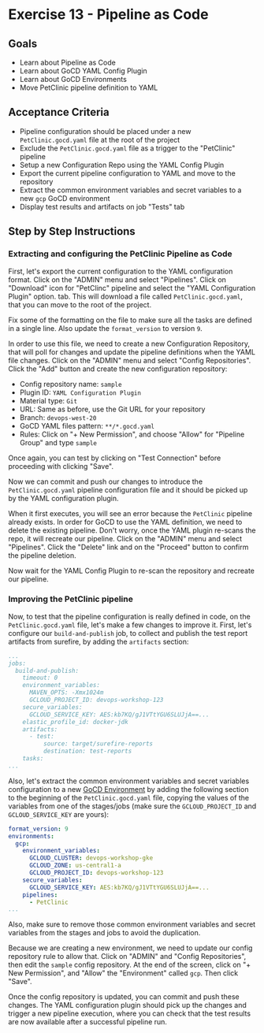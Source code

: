 # Exercise 13 - Pipeline as Code

## Goals

* Learn about Pipeline as Code
* Learn about GoCD YAML Config Plugin
* Learn about GoCD Environments
* Move PetClinic pipeline definition to YAML

## Acceptance Criteria

* Pipeline configuration should be placed under a new `PetClinic.gocd.yaml` file
at the root of the project
* Exclude the `PetClinic.gocd.yaml` file as a trigger to the "PetClinic" pipeline
* Setup a new Configuration Repo using the YAML Config Plugin
* Export the current pipeline configuration to YAML and move to the repository
* Extract the common environment variables and secret variables to a new `gcp`
GoCD environment
* Display test results and artifacts on job "Tests" tab

## Step by Step Instructions

### Extracting and configuring the PetClinic Pipeline as Code

First, let's export the current configuration to the YAML configuration format.
Click on the "ADMIN" menu and select "Pipelines". Click on "Download" icon for
"PetClinc" pipeline and select the "YAML Configuration Plugin" option.
tab. This will download a file called `PetClinic.gocd.yaml`, that you can move
to the root of the project.

Fix some of the formatting on the file to make sure all the tasks are defined in
a single line. Also update the `format_version` to version `9`.

In order to use this file, we need to create a new Configuration Repository,
that will poll for changes and update the pipeline definitions when the YAML
file changes. Click on the "ADMIN" menu and select "Config Repositories". Click
the "Add" button and create the new configuration repository:

* Config repository name: `sample`
* Plugin ID: `YAML Configuration Plugin`
* Material type: `Git`
* URL: Same as before, use the Git URL for your repository
* Branch: `devops-west-20`
* GoCD YAML files pattern: `**/*.gocd.yaml`
* Rules: Click on "+ New Permission", and choose "Allow" for "Pipeline Group"
and type `sample`

Once again, you can test by clicking on "Test Connection" before proceeding
with clicking "Save".

Now we can commit and push our changes to introduce the `PetClinic.gocd.yaml`
pipeline configuration file and it should be picked up by the YAML configuration
plugin.

When it first executes, you will see an error because the `PetClinic` pipeline
already exists. In order for GoCD to use the YAML definition, we need to delete
the existing pipeline. Don't worry, once the YAML plugin re-scans the repo, it
will recreate our pipeline. Click on the "ADMIN" menu and select "Pipelines".
Click the "Delete" link and on the "Proceed" button to confirm the pipeline
deletion.

Now wait for the YAML Config Plugin to re-scan the repository and recreate our
pipeline.

### Improving the PetClinic pipeline

Now, to test that the pipeline configuration is really defined in code, on the
`PetClinic.gocd.yaml` file, let's make a few changes to improve it. First, let's
configure our `build-and-publish` job, to collect and publish the test report
artifacts from surefire, by adding the `artifacts` section:

```yaml
...
jobs:
  build-and-publish:
    timeout: 0
    environment_variables:
      MAVEN_OPTS: -Xmx1024m
      GCLOUD_PROJECT_ID: devops-workshop-123
    secure_variables:
      GCLOUD_SERVICE_KEY: AES:kb7KQ/gJ1VTtYGU6SLUJjA==...
    elastic_profile_id: docker-jdk
    artifacts:
      - test:
          source: target/surefire-reports
          destination: test-reports
    tasks:
...
```

Also, let's extract the common environment variables and secret variables
configuration to a new [GoCD Environment](https://docs.gocd.org/current/navigation/environments_page.html)
by adding the following section to the beginning of the `PetClinic.gocd.yaml`
file, copying the values of the variables from one of the stages/jobs
(make sure the `GCLOUD_PROJECT_ID` and `GCLOUD_SERVICE_KEY` are yours):

```yaml
format_version: 9
environments:
  gcp:
    environment_variables:
      GCLOUD_CLUSTER: devops-workshop-gke
      GCLOUD_ZONE: us-central1-a
      GCLOUD_PROJECT_ID: devops-workshop-123
    secure_variables:
      GCLOUD_SERVICE_KEY: AES:kb7KQ/gJ1VTtYGU6SLUJjA==...
    pipelines:
      - PetClinic
...
```

Also, make sure to remove those common environment variables and secret
variables from the stages and jobs to avoid the duplication.

Because we are creating a new environment, we need to update our config
repository rule to allow that. Click on "ADMIN" and "Config Repositories", then
edit the `sample` config repository. At the end of the screen, click on "+ New
Permission", and "Allow" the "Environment" called `gcp`. Then click "Save".

Once the config repository is updated, you can commit and push these changes.
The YAML configuration plugin should pick up the changes and trigger a new
pipeline execution, where you can check that the test results are now available
after a successful pipeline run.

